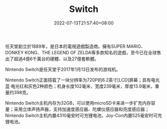 ﻿---
weight: 
title: "Switch"
description: "任天堂創立於1889年，是日本的電視遊戲製造商。擁有SUPER MARIO、DONKEY KONG、THE LEGEND OF ZELDA等多款知名的遊戲，至今已在全球售出了超過4億6千萬台的硬體、以及27億套軟體。"
date: 2022-07-13T21:57:40+08:00
lastmod: 2022-07-13T16:45:40+08:00
draft: false
authors: ["MineW"]
featuredImage: "309.png"
link: "https://www.nintendoswitch.com.cn/"
tags: ["Switch","人机交互"]
categories: ["navigation"]
navigation: ["人机交互"]
lightgallery: true
toc: true
pinned: false
recommend: false
recommend1: false
---
任天堂創立於1889年，是日本的電視遊戲製造商。擁有SUPER MARIO、DONKEY KONG、THE LEGEND OF ZELDA等多款知名的遊戲，至今已在全球售出了超過4億6千萬台的硬體、以及27億套軟體。

Nintendo Switch是任天堂于2017年1月13日发布的游戏机。 

Nintendo Switch正面搭载了一块分辨率为720P的6.2英寸[LCD]屏幕；具有电光蓝·电光红和灰色2种颜色；机身长度102毫米，宽度239毫米，厚度13.9毫米，重量约398克。 

Nintendo Switch主机内存为32GB，可以使用microSD卡来进一步扩充内存容量；采用立体声扬声器，支持加速度感应器、陀螺仪感应器和亮度感应器；Nintendo Switch主机内置4310毫安时可充锂电池，Joy-Con内置525毫安时可充锂电池。